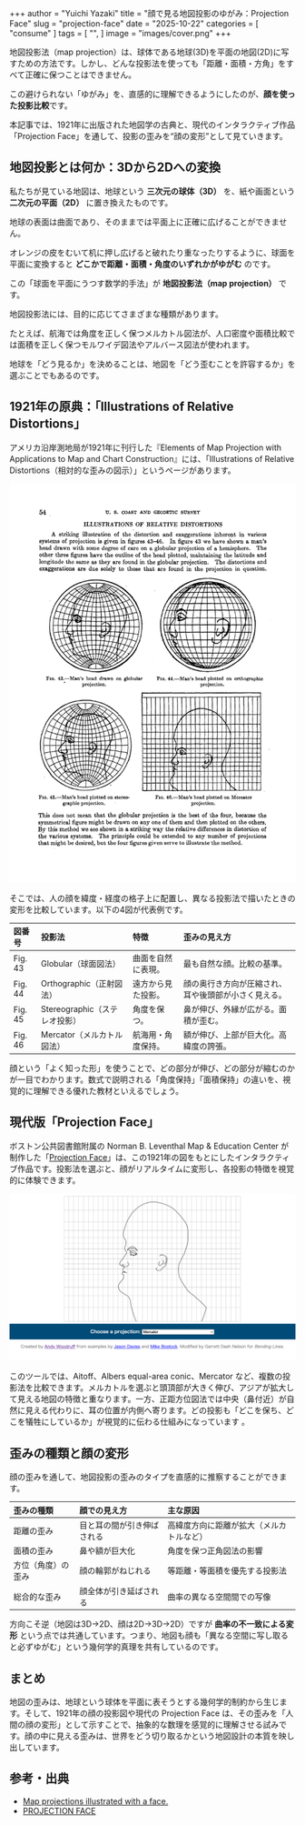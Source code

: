 +++
author = "Yuichi Yazaki"
title = "顔で見る地図投影のゆがみ：Projection Face"
slug = "projection-face"
date = "2025-10-22"
categories = [
    "consume"
]
tags = [
    "",
]
image = "images/cover.png"
+++

地図投影法（map projection）は、球体である地球(3D)を平面の地図(2D)に写すための方法です。しかし、どんな投影法を使っても「距離・面積・方角」をすべて正確に保つことはできません。

この避けられない「ゆがみ」を、直感的に理解できるようにしたのが、**顔を使った投影比較**です。  

本記事では、1921年に出版された地図学の古典と、現代のインタラクティブ作品「Projection Face」を通して、投影の歪みを“顔の変形”として見ていきます。

<!--more-->

## 地図投影とは何か：3Dから2Dへの変換

私たちが見ている地図は、地球という **三次元の球体（3D）** を、紙や画面という **二次元の平面（2D）** に置き換えたものです。

地球の表面は曲面であり、そのままでは平面上に正確に広げることができません。

オレンジの皮をむいて机に押し広げると破れたり重なったりするように、球面を平面に変換すると **どこかで距離・面積・角度のいずれかがゆがむ** のです。

この「球面を平面にうつす数学的手法」が **地図投影法（map projection）** です。

地図投影法には、目的に応じてさまざまな種類があります。

たとえば、航海では角度を正しく保つメルカトル図法が、人口密度や面積比較では面積を正しく保つモルワイデ図法やアルバース図法が使われます。

地球を「どう見るか」を決めることは、地図を「どう歪むことを許容するか」を選ぶことでもあるのです。


## 1921年の原典：「Illustrations of Relative Distortions」

アメリカ沿岸測地局が1921年に刊行した『Elements of Map Projection with Applications to Map and Chart Construction』には、「Illustrations of Relative Distortions（相対的な歪みの図示）」というページがあります。

![相対的な歪みの図示](<images/Illustrations Of Relative Distortions.png>)

そこでは、人の顔を緯度・経度の格子上に配置し、異なる投影法で描いたときの変形を比較しています。以下の4図が代表例です。

| 図番号 | 投影法 | 特徴 | 歪みの見え方 |
|:--|:--|:--|:--|
| Fig. 43 | Globular（球面図法） | 曲面を自然に表現。 | 最も自然な顔。比較の基準。 |
| Fig. 44 | Orthographic（正射図法） | 遠方から見た投影。 | 顔の奥行き方向が圧縮され、耳や後頭部が小さく見える。 |
| Fig. 45 | Stereographic（ステレオ投影） | 角度を保つ。 | 鼻が伸び、外縁が広がる。面積が歪む。 |
| Fig. 46 | Mercator（メルカトル図法） | 航海用・角度保持。 | 額が伸び、上部が巨大化。高緯度の誇張。 |

顔という「よく知った形」を使うことで、どの部分が伸び、どの部分が縮むのかが一目でわかります。数式で説明される「角度保持」「面積保持」の違いを、視覚的に理解できる優れた教材といえるでしょう。


## 現代版「Projection Face」

ボストン公共図書館附属の Norman B. Leventhal Map & Education Center が制作した「[Projection Face](https://www.leventhalmap.org/digital-exhibitions/bending-lines/interactives/projection-face/)」は、この1921年の図をもとにしたインタラクティブ作品です。投影法を選ぶと、顔がリアルタイムに変形し、各投影の特徴を視覚的に体験できます。

![Projection Face](<images/PROJECTION FACE.png>)

このツールでは、Aitoff、Albers equal-area conic、Mercator など、複数の投影法を比較できます。メルカトルを選ぶと頭頂部が大きく伸び、アジアが拡大して見える地図の特徴と重なります。一方、正距方位図法では中央（鼻付近）が自然に見える代わりに、耳の位置が内側へ寄ります。どの投影も「どこを保ち、どこを犠牲にしているか」が視覚的に伝わる仕組みになっています 。



## 歪みの種類と顔の変形

顔の歪みを通して、地図投影の歪みのタイプを直感的に推察することができます。

| 歪みの種類 | 顔での見え方 | 主な原因 |
|:--|:--|:--|
| 距離の歪み | 目と耳の間が引き伸ばされる | 高緯度方向に距離が拡大（メルカトルなど） |
| 面積の歪み | 鼻や額が巨大化 | 角度を保つ正角図法の影響 |
| 方位（角度）の歪み | 顔の輪郭がねじれる | 等距離・等面積を優先する投影法 |
| 総合的な歪み | 顔全体が引き延ばされる | 曲率の異なる空間間での写像 |

方向こそ逆（地図は3D→2D、顔は2D→3D→2D）ですが **曲率の不一致による変形** という点では共通しています。つまり、地図も顔も「異なる空間に写し取ると必ずゆがむ」という幾何学的真理を共有しているのです。



## まとめ

地図の歪みは、地球という球体を平面に表そうとする幾何学的制約から生じます。そして、1921年の顔の投影図や現代の Projection Face は、その歪みを「人間の顔の変形」として示すことで、抽象的な数理を感覚的に理解させる試みです。顔の中に見える歪みは、世界をどう切り取るかという地図設計の本質を映し出しています。



## 参考・出典

- [Map projections illustrated with a face.](https://flowingdata.com/2014/01/13/map-projections-illustrated-with-a-face/)  
- [PROJECTION FACE](https://www.leventhalmap.org/digital-exhibitions/bending-lines/interactives/projection-face/)
